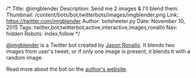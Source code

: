 /*
Title: @imgblender
Description: Send me 2 images & I'll blend them.
Thumbnail: /content/bots/bot,twitterbots/images/imgblender.png
Link: https://twitter.com/imgblender
Author: botsheeter.py
Date: November 10, 2015
Tags: twitter,bot,twitterbot,active,interactive,images,ronallo
Nav: hidden
Robots: index,follow
*/

[@imgblender](https://twitter.com/imgblender) is a Twitter bot created by [Jason Ronallo](https://twitter.com/ronallo). It blends two images from user's tweet, or if only one image is present, it blends it with a random image.

Read more about the bot on the [author's website](http://ronallo.com/bots/imgblender/).
